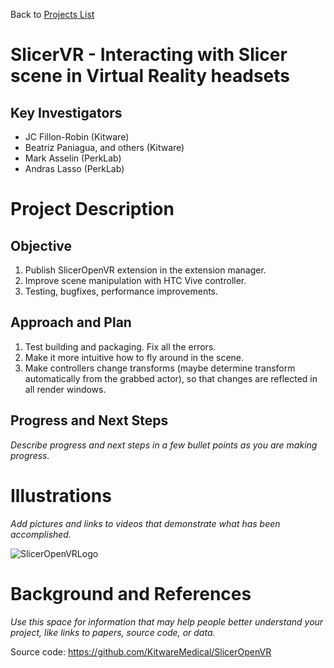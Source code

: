 Back to [Projects List](../../README.md#ProjectsList)

# SlicerVR - Interacting with Slicer scene in Virtual Reality headsets

## Key Investigators

- JC Fillon-Robin (Kitware)
- Beatriz Paniagua, and others (Kitware)
- Mark Asselin (PerkLab)
- Andras Lasso (PerkLab)

# Project Description

## Objective

1. Publish SlicerOpenVR extension in the extension manager.
1. Improve scene manipulation with HTC Vive controller.
1. Testing, bugfixes, performance improvements.

## Approach and Plan

1. Test building and packaging. Fix all the errors.
1. Make it more intuitive how to fly around in the scene.
1. Make controllers change transforms (maybe determine transform automatically from the grabbed actor), so that changes are reflected in all render windows.

## Progress and Next Steps

*Describe progress and next steps in a few bullet points as you are making progress.*

# Illustrations

*Add pictures and links to videos that demonstrate what has been accomplished.*

![SlicerOpenVRLogo](https://github.com/KitwareMedical/SlicerOpenVR/raw/master/VR.png)

# Background and References

*Use this space for information that may help people better understand your project, like links to papers, source code, or data.*

Source code: https://github.com/KitwareMedical/SlicerOpenVR
